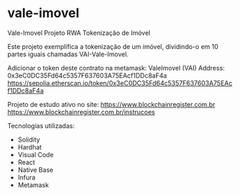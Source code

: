 # vale-imovel
Vale-Imovel Projeto RWA Tokenização de Imóvel

Este projeto exemplifica a tokenização de um imóvel, dividindo-o em 10 partes iguais chamadas VAI-Vale-Imovel.

Adicionar o token deste contrato na metamask:  ValeImovel (VAI)
Address: 0x3eC0DC35Fd64c5357F637603A75EAcf1DDc8aF4a
https://sepolia.etherscan.io/token/0x3eC0DC35Fd64c5357F637603A75EAcf1DDc8aF4a

Projeto de estudo ativo no site:
https://www.blockchainregister.com.br
https://www.blockchainregister.com.br/instrucoes

Tecnologias utilizadas:
- Solidity
- Hardhat
- Visual Code
- React
- Native Base
- Infura
- Metamask

